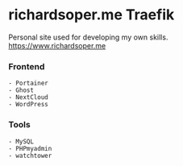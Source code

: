 # richardsoper.me Traefik

Personal site used for developing my own skills.
https://www.richardsoper.me

### Frontend
    - Portainer
    - Ghost
    - NextCloud
    - WordPress

### Tools
    - MySQL
    - PHPmyadmin
    - watchtower
